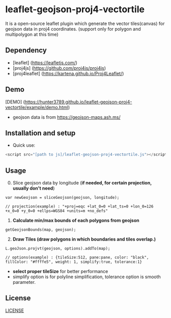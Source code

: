 # leaflet-geojson-proj4-vectortile

It is a open-source leaflet plugin which generate the vector tiles(canvas) for geojson data in proj4 coordinates.
(support only for polygon and multipolygon at this time)

## Dependency
- [leaflet] (https://leafletjs.com/)
- [proj4js] (https://github.com/proj4js/proj4js)
- [proj4leaflet] (https://kartena.github.io/Proj4Leaflet/)

## Demo

[DEMO] (https://hunter3789.github.io/leaflet-geojson-proj4-vectortile/example/demo.html)
- geojson data is from https://geojson-maps.ash.ms/

## Installation and setup

- Quick use:

```js
<script src="[path to js]/leaflet-geojson-proj4-vectortile.js"></script>
```

## Usage
0. Slice geojson data by longitude (**if needed, for certain projection, usually don't need**)
```
var newGeojson = sliceGeojson(geojson, longitude);

// projection(example) : "+proj=eqc +lat_0=0 +lat_ts=0 +lon_0=126 +x_0=0 +y_0=0 +ellps=WGS84 +units=m +no_defs"
```
1. **Calculate min/max bounds of each polygons from geojson**
```
getGeojsonBounds(map, geojson);
```
2. **Draw Tiles (draw polygons in which boundaries and tiles overlap.)**

```
L.geoJson.projvt(geojson, options).addTo(map);

// options(example) : {tileSize:512, pane:pane, color: "black", fillColor: "#ffffe5", weight: 1, simplify:true, tolerance:1}
```
- **select proper tileSize** for better performance
- simplify option is for polyline simplification, tolerance option is smooth parameter.

## License

[LICENSE](LICENSE)
